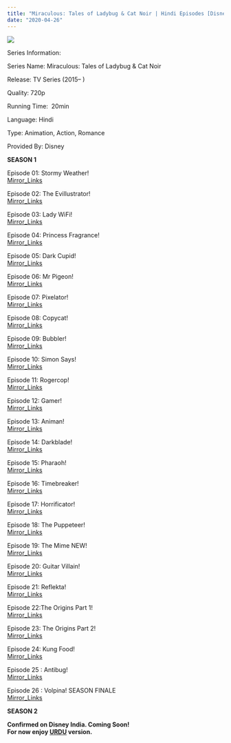 ```yaml
---
title: "Miraculous: Tales of Ladybug & Cat Noir | Hindi Episodes [Disney Channel India]"
date: "2020-04-26"
---
```


<script type="text/javascript">var app_url = 'https://gplinks.in/'; var app_api_token = 'b1d472bba476b57ae8863afba3b5b3a2a24e60eb'; var app_advert = 2; var app_domains = ["gdrivez.xyz"];</script>

  
<script src="//gplinks.in/js/full-page-script.js"></script>

[![](https://wallpaperaccess.com/full/1554099.png)](https://wallpaperaccess.com/full/1554099.png)

Series Information:

Series Name: Miraculous: Tales of Ladybug & Cat Noir

Release: TV Series (2015– )

Quality: 720p

Running Time:  20min

Language: Hindi

Type: Animation, Action, Romance

Provided By: Disney

**SEASON 1**

Episode 01: Stormy Weather!  
[Mirror\_Links](https://gdrivez.xyz/view/d7g2bGxHHC)

Episode 02: The Evillustrator!  
[Mirror\_Links](https://gdrivez.xyz/view/MFzdSMW3g1)

Episode 03: Lady WiFi!  
[Mirror\_Links](https://gdrivez.xyz/view/5A8j7e3ODk)

Episode 04: Princess Fragrance!  
[Mirror\_Links](https://gdrivez.xyz/view/cmMHTWyjsE)

Episode 05: Dark Cupid!  
[Mirror\_Links](https://gdrivez.xyz/view/T65M85rQqO)

Episode 06: Mr Pigeon!  
[Mirror\_Links](https://gdrivez.xyz/view/33PARhK2TD)

Episode 07: Pixelator!  
[Mirror\_Links](https://gdrivez.xyz/view/QWSnLQFf3b)

Episode 08: Copycat!  
[Mirror\_Links](https://gdrivez.xyz/view/7xW1BeSWqT)

Episode 09: Bubbler!  
[Mirror\_Links](https://gdrivez.xyz/view/G6n2F8FP3T)

Episode 10: Simon Says!  
[Mirror\_Links](https://gdrivez.xyz/view/rjaEABOAPB)

Episode 11: Rogercop!  
[Mirror\_Links](https://gdrivez.xyz/view/0BHj4nnq3N)

Episode 12: Gamer!  
[Mirror\_Links](https://gdrivez.xyz/view/5pYFcNk8QZ)

Episode 13: Animan!  
[Mirror\_Links](https://gdrivez.xyz/view/NTD0YReO5b)

Episode 14: Darkblade!  
[Mirror\_Links](https://gdrivez.xyz/view/sdbBfCar8H)

Episode 15: Pharaoh!  
[Mirror\_Links](https://gdrivez.xyz/view/N0geje4pSp)

Episode 16: Timebreaker!  
[Mirror\_Links](https://gdrivez.xyz/view/TDkKwjcERm)

Episode 17: Horrificator!  
[Mirror\_Links](https://gdrivez.xyz/view/QLmYqLyHs1)

Episode 18: The Puppeteer!  
[Mirror\_Links](https://gdrivez.xyz/view/TA7XMYwdkm)

Episode 19: The Mime NEW!  
[Mirror\_Links](https://gdrivez.xyz/view/N7rhD10trS)

Episode 20: Guitar Villain!  
[Mirror\_Links](https://gdrivez.xyz/view/MjTxqGe2wR)

Episode 21: Reflekta!  
[Mirror\_Links](https://gdrivez.xyz/view/H2OEmKEDGj)

Episode 22:The Origins Part 1!  
[Mirror\_Links](https://gdrivez.xyz/view/hKdCFpytMB)

Episode 23: The Origins Part 2!  
[Mirror\_Links](https://gdrivez.xyz/view/Rxrhbnrq2w)

Episode 24: Kung Food!  
[Mirror\_Links](https://gdrivez.xyz/view/esAGMrR4Rn)

Episode 25 : Antibug!  
[Mirror\_Links](https://gdrivez.xyz/view/2ybpd97xr6)

Episode 26 : Volpina! SEASON FINALE  
[Mirror\_Links](https://gdrivez.xyz/view/jbt2OKaf3c)

**SEASON 2**

**Confirmed on Disney India. Coming Soon!**  
**For now enjoy [URDU](https://bit.ly/2UMUCAK) version.**
